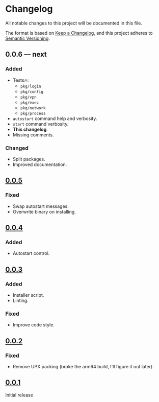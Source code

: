 # Changelog

All notable changes to this project will be documented in this file.

The format is based on [Keep a Changelog][],
and this project adheres to [Semantic Versioning][].

## 0.0.6 — next

### Added

* Tests🔥:
    * `pkg/login`
    * `pkg/config`
    * `pkg/vpn`
    * `pkg/exec`
    * `pkg/network`
    * `pkg/process`
* `autostart` command help and verbosity.
* `start`  command verbosity.
* **This changelog**.
* Missing comments.

### Changed

* Split packages.
* Improved documentation.

## [0.0.5][]

### Fixed

* Swap autostart messages.
* Overwrite binary on installing.

## [0.0.4][]

### Added

* Autostart control.

## [0.0.3][]

### Added

* Installer script.
* Linting.

### Fixed

* Improve code style.

## [0.0.2][]

### Fixed

* Remove UPX packing (broke the arm64 build, I'll figure it out later).

## [0.0.1][]

Initial release

[keep a changelog]: https://keepachangelog.com/en/1.0.0/

[semantic versioning]: https://semver.org/spec/v2.0.0.html

[0.0.5]: https://github.com/mishamyrt/vpn-dns/releases/tag/v0.0.5

[0.0.4]: https://github.com/mishamyrt/vpn-dns/releases/tag/v0.0.4

[0.0.3]: https://github.com/mishamyrt/vpn-dns/releases/tag/v0.0.3

[0.0.2]: https://github.com/mishamyrt/vpn-dns/releases/tag/v0.0.2

[0.0.1]: https://github.com/mishamyrt/vpn-dns/releases/tag/v0.0.1
